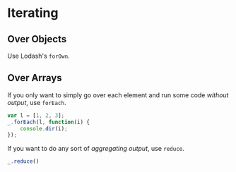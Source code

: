# Iterating
## Over Objects
Use Lodash's `forOwn`.

## Over Arrays
If you only want to simply go over each element and run some code _without output_, use `forEach`.
```js
var l = [1, 2, 3];
_.forEach(l, function(i) {
    console.dir(i);
});
```

If you want to do any sort of _aggregating output_, use `reduce`.
```js
_.reduce()
```
